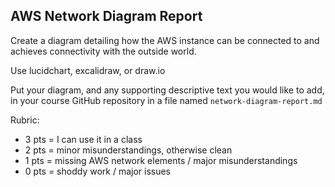 ## AWS Network Diagram Report

Create a diagram detailing how the AWS instance can be connected to and achieves connectivity with the outside world.

Use lucidchart, excalidraw, or draw.io

Put your diagram, and any supporting descriptive text you would like to add, in your course GitHub repository in a file named `network-diagram-report.md`

Rubric:
- 3 pts = I can use it in a class
- 2 pts = minor misunderstandings, otherwise clean
- 1 pts = missing AWS network elements / major misunderstandings
- 0 pts = shoddy work / major issues
